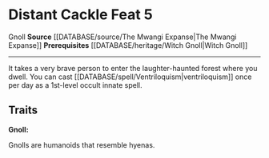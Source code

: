 ﻿---
feat: Distant Cackle
id: '2796'
level: '5'
name: Distant Cackle
prerequisite: '[[DATABASE/heritage/Witch Gnoll|Witch Gnoll]] heritage'
rarity: Common
source: '[[DATABASE/source/The Mwangi Expanse|The Mwangi Expanse]]'
trait:
- '[[DATABASE/trait/Gnoll|Gnoll]]'
type: Feat

---
# Distant Cackle <span class="item-type">Feat 5</span>

<span class="item-trait">Gnoll</span>
**Source** [[DATABASE/source/The Mwangi Expanse|The Mwangi Expanse]] 
**Prerequisites** [[DATABASE/heritage/Witch Gnoll|Witch Gnoll]]

---
It takes a very brave person to enter the laughter-haunted forest where you dwell. You can cast [[DATABASE/spell/Ventriloquism|ventriloquism]] once per day as a 1st-level occult innate spell.

## Traits

**Gnoll:**

Gnolls are humanoids that resemble hyenas.
